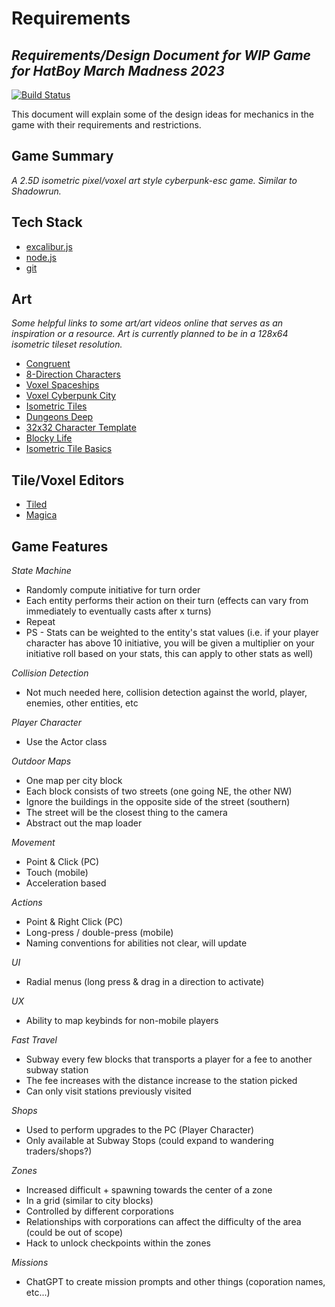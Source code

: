 # Requirements
## _Requirements/Design Document for WIP Game for HatBoy March Madness 2023_

[![Build Status](https://travis-ci.org/joemccann/dillinger.svg?branch=master)](https://travis-ci.org/joemccann/dillinger)

This document will explain some of the design ideas for mechanics in the game with their
requirements and restrictions.

## Game Summary

_A 2.5D isometric pixel/voxel art style cyberpunk-esc game._
_Similar to Shadowrun._

## Tech Stack

- [excalibur.js][excal]
- [node.js][node]
- [git][git]

## Art
_Some helpful links to some art/art videos online that serves as an inspiration or a resource. Art is currently planned to be in a 128x64 isometric tileset resolution._

- [Congruent][cong]
- [8-Direction Characters][8dir]
- [Voxel Spaceships][voxelspace]
- [Voxel Cyberpunk City][voxelcybercity]
- [Isometric Tiles][isotiles]
- [Dungeons Deep][dungeonsdeep]
- [32x32 Character Template][32bitcharacter]
- [Blocky Life][blockylife]
- [Isometric Tile Basics][isoclass]

## Tile/Voxel Editors

- [Tiled][tiled]
- [Magica][magica]

## Game Features

_State Machine_

- Randomly compute initiative for turn order
- Each entity performs their action on their turn (effects can vary from immediately to eventually casts after x turns)
- Repeat
- PS - Stats can be weighted to the entity's stat values (i.e. if your player character has above 10 initiative, you will be given a multiplier on your initiative roll based on your stats, this can apply to other stats as well)

_Collision Detection_

- Not much needed here, collision detection against the world, player, enemies, other entities, etc

_Player Character_

- Use the Actor class

_Outdoor Maps_

- One map per city block
- Each block consists of two streets (one going NE, the other NW)
- Ignore the buildings in the opposite side of the street (southern)
- The street will be the closest thing to the camera
- Abstract out the map loader

_Movement_

- Point & Click (PC)
- Touch (mobile)
- Acceleration based

_Actions_

- Point & Right Click (PC)
- Long-press / double-press (mobile)
- Naming conventions for abilities not clear, will update

_UI_

- Radial menus (long press & drag in a direction to activate)

_UX_

- Ability to map keybinds for non-mobile players

_Fast Travel_

- Subway every few blocks that transports a player for a fee to another subway station
- The fee increases with the distance increase to the station picked
- Can only visit stations previously visited

_Shops_

- Used to perform upgrades to the PC (Player Character)
- Only available at Subway Stops (could expand to wandering traders/shops?)

_Zones_

- Increased difficult + spawning towards the center of a zone
- In a grid (similar to city blocks)
- Controlled by different corporations
- Relationships with corporations can affect the difficulty of the area (could be out of scope)
- Hack to unlock checkpoints within the zones

_Missions_

- ChatGPT to create mission prompts and other things (coporation names, etc...)

[//]: # (These are reference links used in the body of this note and get stripped out when the markdown processor does its job. There is no need to format nicely because it shouldn't be seen. Thanks SO - http://stackoverflow.com/questions/4823468/store-comments-in-markdown-syntax)
    
   [excal]: <https://excaliburjs.com>
   [git]: <https://github.com>    
   [node]: <https://nodejs.org/en/>
    
   [cong]: <https://mrmotarius.itch.io/congruent>
   [8dir]: <https://axulart.itch.io/small-8-direction-characters>    
   [voxelspace]: <https://maxparata.itch.io/voxel-spaceships>
   [voxelcybercity]: <https://maxparata.itch.io/cyberpunkcity-monogon>
   [isotiles]: <https://screamingbrainstudios.itch.io/isotilepack>
   [dungeonsdeep]: <https://mapcrow.itch.io/dungeons-deep>
   [32bitcharacter]: <https://solaarnoble.itch.io/32x32-character>
   [blockylife]: <https://admurin.itch.io/blocky-life>
   [isoclass]: <https://www.youtube.com/watch?v=OqwQBWEzcxU>
   
   [tiled]: <https://www.mapeditor.org/>
   [magica]: <https://ephtracy.github.io/>

   [PlDb]: <https://github.com/joemccann/dillinger/tree/master/plugins/dropbox/README.md>
   [PlGh]: <https://github.com/joemccann/dillinger/tree/master/plugins/github/README.md>
   [PlGd]: <https://github.com/joemccann/dillinger/tree/master/plugins/googledrive/README.md>
   [PlOd]: <https://github.com/joemccann/dillinger/tree/master/plugins/onedrive/README.md>
   [PlMe]: <https://github.com/joemccann/dillinger/tree/master/plugins/medium/README.md>
   [PlGa]: <https://github.com/RahulHP/dillinger/blob/master/plugins/googleanalytics/README.md>
